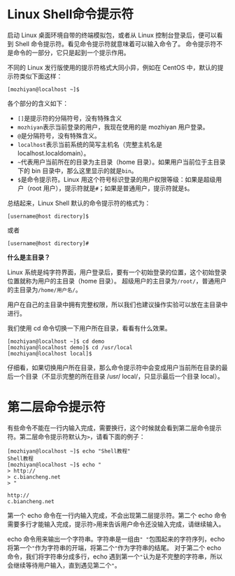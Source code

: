 # Linux Shell命令提示符
启动 Linux 桌面环境自带的终端模拟包，或者从 Linux 控制台登录后，便可以看到 Shell 命令提示符。看见命令提示符就意味着可以输入命令了。
命令提示符不是命令的一部分，它只是起到一个提示作用。

不同的 Linux 发行版使用的提示符格式大同小异，例如在 CentOS 中，默认的提示符类似下面这样：
```shell
[mozhiyan@localhost ~]$
```
各个部分的含义如下：
+ `[]`是提示符的分隔符号，没有特殊含义
+ `mozhiyan`表示当前登录的用户，我现在使用的是 mozhiyan 用户登录。
+ `@`是分隔符号，没有特殊含义。
+ `localhost`表示当前系统的简写主机名（完整主机名是 localhost.localdomain）。
+ `~`代表用户当前所在的目录为主目录（home 目录）。如果用户当前位于主目录下的 bin 目录中，那么这里显示的就是`bin`。
+ `$`是命令提示符。Linux 用这个符号标识登录的用户权限等级：如果是超级用户（root 用户），提示符就是`#`；如果是普通用户，提示符就是`$`。

总结起来，Linux Shell 默认的命令提示符的格式为：
```shell
[username@host directory]$
```
或者
```shell
[username@host directory]#
```

**什么是主目录？**

Linux 系统是纯字符界面，用户登录后，要有一个初始登录的位置，这个初始登录位置就称为用户的主目录（home 目录）。
超级用户的主目录为`/root/`，普通用户的主目录为`/home/用户名/`。

用户在自己的主目录中拥有完整权限，所以我们也建议操作实验可以放在主目录中进行。

我们使用 cd 命令切换一下用户所在目录，看看有什么效果。
```shell
[mozhiyan@localhost ~]$ cd demo
[mozhiyan@localhost demo]$ cd /usr/local
[mozhiyan@localhost local]$
```
仔细看，如果切换用户所在目录，那么命令提示符中会变成用户当前所在目录的最后一个目录（不显示完整的所在目录 /usr/ local/，只显示最后一个目录 local）。


# 第二层命令提示符
有些命令不能在一行内输入完成，需要换行，这个时候就会看到第二层命令提示符。第二层命令提示符默认为`>`，请看下面的例子：
```shell
[mozhiyan@localhost ~]$ echo "Shell教程"
Shell教程
[mozhiyan@localhost ~]$ echo "
> http://
> c.biancheng.net
> "

http://
c.biancheng.net

```
第一个 echo 命令在一行内输入完成，不会出现第二层提示符。第二个 echo 命令需要多行才能输入完成，提示符`>`用来告诉用户命令还没输入完成，请继续输入。

echo 命令用来输出一个字符串。字符串是一组由`" "`包围起来的字符序列，echo 将第一个`"`作为字符串的开端，将第二个`"`作为字符串的结尾。
对于第二个 echo 命令，我们将字符串分成多行，echo 遇到第一个`"`认为是不完整的字符串，所以会继续等待用户输入，直到遇见第二个`"`。
